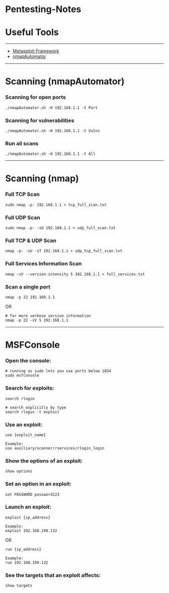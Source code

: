 # Pentesting-Notes

# Useful Tools
---
- [Metasploit Framework](https://github.com/rapid7/metasploit-framework)
- [nmapAutomator](https://github.com/21y4d/nmapAutomator)

---
# Scanning (nmapAutomator)

### Scanning for open ports
```
./nmapAutomator.sh -H 192.168.1.1 -t Port
```

### Scanning for vulnerabilities
```
./nmapAutomator.sh -H 192.168.1.1 -t Vulns
```

### Run all scans
```
./nmapAutomator.sh -H 192.168.1.1 -t All
```

---
# Scanning (nmap)

### Full TCP Scan
```
sudo nmap -p- 192.168.1.1 > tcp_full_scan.txt
```

### Full UDP Scan
```
sudo nmap -p- -sU 192.168.1.1 > udp_full_scan.txt
```

### Full TCP & UDP Scan
```
nmap -p- -sU -sT 192.168.1.1 > udp_tcp_full_scan.txt
```

### Full Services Information Scan
```
nmap -sV --version-intensity 5 192.168.1.1 > full_services.txt
```

### Scan a single port
```
nmap -p 22 192.168.1.1
```
OR
```
# for more verbose version information
nmap -p 22 -sV 5 192.168.1.1
```

---

# MSFConsole

### Open the console:
```
# running as sudo lets you use ports below 1024
sudo msfconsole
```

### Search for exploits:
```
search rlogin

# search explicitly by type
search rlogin -t exploit
```

### Use an exploit:
```
use {exploit_name}

Example:
use auxiliary/scanner/rservices/rlogin_login
```

### Show the options of an exploit:
```
show options
```

### Set an option in an exploit:
```
set PASSWORD password123
```

### Launch an exploit:
```
exploit {ip_address}

Example:
exploit 192.168.199.132
```
OR
```
run {ip_address}

Example:
run 192.168.199.132
```

### See the targets that an exploit affects:
```
show targets
```
